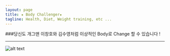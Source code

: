 ```yaml
---
layout: page
title: ★ Body Challenger★ 
tagline: Health, Diet, Weight training, etc ...
---
```


###당신도 개그맨 이창호와 김수영처럼 이상적인 Body로 Change 할 수 있습니다 !

---
![alt text](http://mimgnews2.naver.net/image/117/2015/05/20/201505201950881112_1_99_20150520195703.jpg?type=w540)
